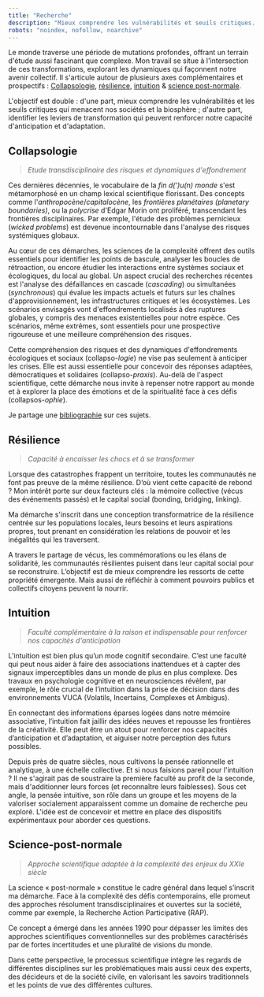 ```yaml
---
title: "Recherche"
description: "Mieux comprendre les vulnérabilités et seuils critiques. Stimuler nos capacités d'anticipation et d'adaptation."
robots: "noindex, nofollow, noarchive"
---
```


Le monde traverse une période de mutations profondes, offrant un terrain d'étude aussi fascinant que complexe. Mon travail se situe à l'intersection de ces transformations, explorant les dynamiques qui façonnent notre avenir collectif. Il s'articule autour de plusieurs axes complémentaires et prospectifs : [Collapsologie](#collapsologie), [résilience](#résilience), [intuition](#intuition) & [science post-normale](#science-post-normale). 

L'objectif est double : d'une part, mieux comprendre les vulnérabilités et les seuils critiques qui menacent nos sociétés et la biosphère ; d'autre part, identifier les leviers de transformation qui peuvent renforcer notre capacité d'anticipation et d'adaptation.

## Collapsologie
> *Etude transdisciplinaire des risques et dynamiques d'effondrement*

Ces dernières décennies, le vocabulaire de la *fin d(')u(n) monde* s'est métamorphosé en un champ lexical scientifique florissant. Des concepts comme l'*anthropocène*/*capitalocène*, les *frontières planétaires (planetary boundaries)*, ou la *polycrise* d'Edgar Morin ont proliféré, transcendant les frontières disciplinaires. Par exemple, l'étude des problèmes pernicieux (*wicked problems*) est devenue incontournable dans l'analyse des risques systémiques globaux. 

Au cœur de ces démarches, les sciences de la complexité offrent des outils essentiels pour identifier les points de bascule, analyser les boucles de rétroaction, ou encore étudier les interactions entre systèmes sociaux et écologiques, du local au global. Un aspect crucial des recherches récentes est l'analyse des défaillances en cascade (*cascading*) ou simultanées (*synchronous*) qui évalue les impacts actuels et futurs sur les chaînes d'approvisionnement, les infrastructures critiques et les écosystèmes. Les scénarios envisagés vont d'effondrements localisés à des ruptures globales, y compris des menaces existentielles pour notre espèce. Ces scénarios, même extrêmes, sont essentiels pour une prospective rigoureuse et une meilleure compréhension des risques.

Cette compréhension des risques et des dynamiques d'effondrements écologiques et sociaux (collapso-*logie*) ne vise pas seulement à anticiper les crises. Elle est aussi essentielle pour concevoir des réponses adaptées, démocratiques et solidaires (collapso-*praxis*). Au-delà de l'aspect scientifique, cette démarche nous invite à repenser notre rapport au monde et à explorer la place des émotions et de la spiritualité face à ces défis (collapsos-*ophie*). 

Je partage une [bibliographie](https://www.collapsologie.info/fr/science) sur ces sujets.

## Résilience
> *Capacité à encaisser les chocs et à se transformer*

Lorsque des catastrophes frappent un territoire, toutes les communautés ne font pas preuve de la même résilience. D’où vient cette capacité de rebond ? Mon intérêt porte sur deux facteurs clés : la mémoire collective (vécus des événements passés) et le capital social (bonding, bridging, linking).

Ma démarche s'inscrit dans une conception transformatrice de la résilience centrée sur les populations locales, leurs besoins et leurs aspirations propres, tout prenant en considération les relations de pouvoir et les inégalités qui les traversent.

A travers le partage de vécus, les commémorations ou les élans de solidarité, les communautés résilientes puisent dans leur capital social pour se reconstruire. L’objectif est de mieux comprendre les ressorts de cette propriété émergente. Mais aussi de réfléchir à comment pouvoirs publics et collectifs citoyens peuvent la nourrir. 

## Intuition 
> *Faculté complémentaire à la raison et indispensable pour renforcer nos capacités d'anticipation*

L’intuition est bien plus qu’un mode cognitif secondaire. C’est une faculté qui peut nous aider à faire des associations inattendues et à capter des signaux imperceptibles dans un monde de plus en plus complexe. Des travaux en psychologie cognitive et en neurosciences révèlent, par exemple, le rôle crucial de l’intuition dans la prise de décision dans des environnements VUCA (Volatils, Incertains, Complexes et Ambigus). 

En connectant des informations éparses logées dans notre mémoire associative, l’intuition fait jaillir des idées neuves et repousse les frontières de la créativité. Elle peut être un atout pour renforcer nos capacités d’anticipation et d’adaptation, et aiguiser notre perception des futurs possibles.

Depuis près de quatre siècles, nous cultivons la pensée rationnelle et analytique, à une échelle collective. Et si nous faisions pareil pour l'intuition ? Il ne s'agirait pas de soustraire la première faculté au profit de la seconde, mais d'additionner leurs forces (et reconnaître leurs faiblesses). Sous cet angle, la pensée intuitive, son rôle dans un groupe et les moyens de la valoriser socialement apparaissent comme un domaine de recherche peu exploré. L'idée est de concevoir et mettre en place des dispositifs expérimentaux pour aborder ces questions.

## Science-post-normale
> *Approche scientifique adaptée à la complexité des enjeux du XXIe siècle*

La science « post-normale » constitue le cadre général dans lequel s’inscrit ma démarche. Face à la complexité des défis contemporains, elle promeut des approches résolument transdisciplinaires et ouvertes sur la société, comme par exemple, la Recherche Action Participative (RAP).

Ce concept a émergé dans les années 1990 pour dépasser les limites des approches scientifiques conventionnelles sur des problèmes caractérisés par de fortes incertitudes et une pluralité de visions du monde. 

Dans cette perspective, le processus scientifique intègre les regards de différentes disciplines sur les problématiques mais aussi ceux des experts, des décideurs et de la société civile, en valorisant les savoirs traditionnels et les points de vue des différentes cultures.